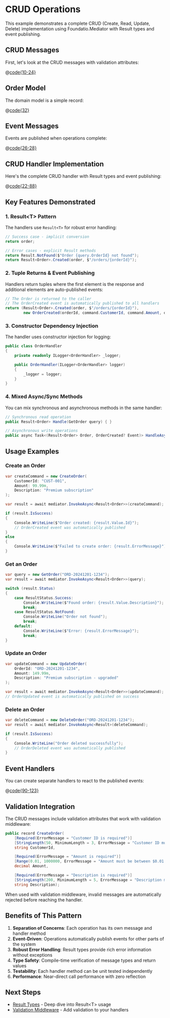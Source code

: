 # CRUD Operations

This example demonstrates a complete CRUD (Create, Read, Update, Delete) implementation using Foundatio.Mediator with Result types and event publishing.

## CRUD Messages

First, let's look at the CRUD messages with validation attributes:

@[code{10-24}](../samples/ConsoleSample/Messages/Messages.cs)

## Order Model

The domain model is a simple record:

@[code{32}](../samples/ConsoleSample/Messages/Messages.cs)

## Event Messages

Events are published when operations complete:

@[code{26-28}](../samples/ConsoleSample/Messages/Messages.cs)

## CRUD Handler Implementation

Here's the complete CRUD handler with Result types and event publishing:

@[code{22-88}](../samples/ConsoleSample/Handlers/Handlers.cs)

## Key Features Demonstrated

### 1. Result&lt;T&gt; Pattern

The handlers use `Result<T>` for robust error handling:

```csharp
// Success case - implicit conversion
return order;

// Error cases - explicit Result methods
return Result.NotFound($"Order {query.OrderId} not found");
return Result<Order>.Created(order, $"/orders/{orderId}");
```

### 2. Tuple Returns & Event Publishing

Handlers return tuples where the first element is the response and additional elements are auto-published events:

```csharp
// The Order is returned to the caller
// The OrderCreated event is automatically published to all handlers
return (Result<Order>.Created(order, $"/orders/{orderId}"),
        new OrderCreated(orderId, command.CustomerId, command.Amount, order.CreatedAt));
```

### 3. Constructor Dependency Injection

The handler uses constructor injection for logging:

```csharp
public class OrderHandler
{
    private readonly ILogger<OrderHandler> _logger;

    public OrderHandler(ILogger<OrderHandler> logger)
    {
        _logger = logger;
    }
}
```

### 4. Mixed Async/Sync Methods

You can mix synchronous and asynchronous methods in the same handler:

```csharp
// Synchronous read operation
public Result<Order> Handle(GetOrder query) { }

// Asynchronous write operations
public async Task<(Result<Order> Order, OrderCreated? Event)> HandleAsync(CreateOrder command) { }
```

## Usage Examples

### Create an Order

```csharp
var createCommand = new CreateOrder(
    CustomerId: "CUST-001",
    Amount: 99.99m,
    Description: "Premium subscription"
);

var result = await mediator.InvokeAsync<Result<Order>>(createCommand);

if (result.IsSuccess)
{
    Console.WriteLine($"Order created: {result.Value.Id}");
    // OrderCreated event was automatically published
}
else
{
    Console.WriteLine($"Failed to create order: {result.ErrorMessage}");
}
```

### Get an Order

```csharp
var query = new GetOrder("ORD-20241201-1234");
var result = await mediator.InvokeAsync<Result<Order>>(query);

switch (result.Status)
{
    case ResultStatus.Success:
        Console.WriteLine($"Found order: {result.Value.Description}");
        break;
    case ResultStatus.NotFound:
        Console.WriteLine("Order not found");
        break;
    default:
        Console.WriteLine($"Error: {result.ErrorMessage}");
        break;
}
```

### Update an Order

```csharp
var updateCommand = new UpdateOrder(
    OrderId: "ORD-20241201-1234",
    Amount: 149.99m,
    Description: "Premium subscription - upgraded"
);

var result = await mediator.InvokeAsync<Result<Order>>(updateCommand);
// OrderUpdated event is automatically published on success
```

### Delete an Order

```csharp
var deleteCommand = new DeleteOrder("ORD-20241201-1234");
var result = await mediator.InvokeAsync<Result>(deleteCommand);

if (result.IsSuccess)
{
    Console.WriteLine("Order deleted successfully");
    // OrderDeleted event was automatically published
}
```

## Event Handlers

You can create separate handlers to react to the published events:

@[code{90-123}](../../../samples/ConsoleSample/Handlers/EventHandlers.cs)

## Validation Integration

The CRUD messages include validation attributes that work with validation middleware:

```csharp
public record CreateOrder(
    [Required(ErrorMessage = "Customer ID is required")]
    [StringLength(50, MinimumLength = 3, ErrorMessage = "Customer ID must be between 3 and 50 characters")]
    string CustomerId,

    [Required(ErrorMessage = "Amount is required")]
    [Range(0.01, 1000000, ErrorMessage = "Amount must be between $0.01 and $1,000,000")]
    decimal Amount,

    [Required(ErrorMessage = "Description is required")]
    [StringLength(200, MinimumLength = 5, ErrorMessage = "Description must be between 5 and 200 characters")]
    string Description);
```

When used with validation middleware, invalid messages are automatically rejected before reaching the handler.

## Benefits of This Pattern

1. **Separation of Concerns**: Each operation has its own message and handler method
2. **Event-Driven**: Operations automatically publish events for other parts of the system
3. **Robust Error Handling**: Result types provide rich error information without exceptions
4. **Type Safety**: Compile-time verification of message types and return values
5. **Testability**: Each handler method can be unit tested independently
6. **Performance**: Near-direct call performance with zero reflection

## Next Steps

- [Result Types](../guide/result-types) - Deep dive into Result&lt;T&gt; usage
- [Validation Middleware](./validation-middleware) - Add validation to your handlers
